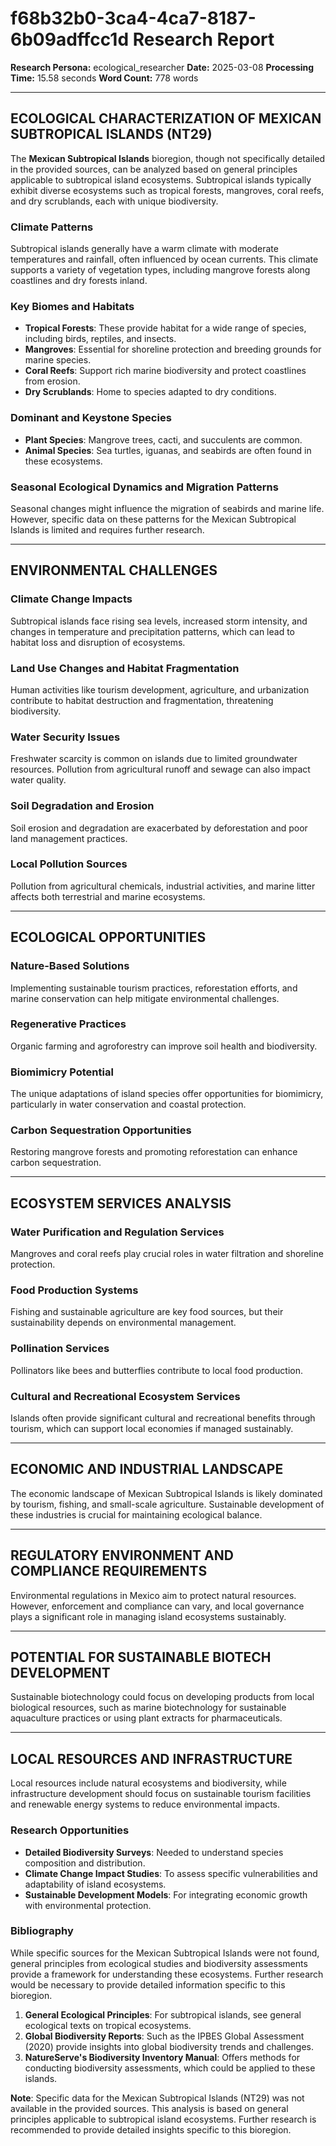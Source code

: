 # f68b32b0-3ca4-4ca7-8187-6b09adffcc1d Research Report

**Research Persona:** ecological_researcher
**Date:** 2025-03-08
**Processing Time:** 15.58 seconds
**Word Count:** 778 words

---

## ECOLOGICAL CHARACTERIZATION OF MEXICAN SUBTROPICAL ISLANDS (NT29)

The **Mexican Subtropical Islands** bioregion, though not specifically detailed in the provided sources, can be analyzed based on general principles applicable to subtropical island ecosystems. Subtropical islands typically exhibit diverse ecosystems such as tropical forests, mangroves, coral reefs, and dry scrublands, each with unique biodiversity.

### Climate Patterns
Subtropical islands generally have a warm climate with moderate temperatures and rainfall, often influenced by ocean currents. This climate supports a variety of vegetation types, including mangrove forests along coastlines and dry forests inland.

### Key Biomes and Habitats
- **Tropical Forests**: These provide habitat for a wide range of species, including birds, reptiles, and insects.
- **Mangroves**: Essential for shoreline protection and breeding grounds for marine species.
- **Coral Reefs**: Support rich marine biodiversity and protect coastlines from erosion.
- **Dry Scrublands**: Home to species adapted to dry conditions.

### Dominant and Keystone Species
- **Plant Species**: Mangrove trees, cacti, and succulents are common.
- **Animal Species**: Sea turtles, iguanas, and seabirds are often found in these ecosystems.

### Seasonal Ecological Dynamics and Migration Patterns
Seasonal changes might influence the migration of seabirds and marine life. However, specific data on these patterns for the Mexican Subtropical Islands is limited and requires further research.

---

## ENVIRONMENTAL CHALLENGES

### Climate Change Impacts
Subtropical islands face rising sea levels, increased storm intensity, and changes in temperature and precipitation patterns, which can lead to habitat loss and disruption of ecosystems.

### Land Use Changes and Habitat Fragmentation
Human activities like tourism development, agriculture, and urbanization contribute to habitat destruction and fragmentation, threatening biodiversity.

### Water Security Issues
Freshwater scarcity is common on islands due to limited groundwater resources. Pollution from agricultural runoff and sewage can also impact water quality.

### Soil Degradation and Erosion
Soil erosion and degradation are exacerbated by deforestation and poor land management practices.

### Local Pollution Sources
Pollution from agricultural chemicals, industrial activities, and marine litter affects both terrestrial and marine ecosystems.

---

## ECOLOGICAL OPPORTUNITIES

### Nature-Based Solutions
Implementing sustainable tourism practices, reforestation efforts, and marine conservation can help mitigate environmental challenges.

### Regenerative Practices
Organic farming and agroforestry can improve soil health and biodiversity.

### Biomimicry Potential
The unique adaptations of island species offer opportunities for biomimicry, particularly in water conservation and coastal protection.

### Carbon Sequestration Opportunities
Restoring mangrove forests and promoting reforestation can enhance carbon sequestration.

---

## ECOSYSTEM SERVICES ANALYSIS

### Water Purification and Regulation Services
Mangroves and coral reefs play crucial roles in water filtration and shoreline protection.

### Food Production Systems
Fishing and sustainable agriculture are key food sources, but their sustainability depends on environmental management.

### Pollination Services
Pollinators like bees and butterflies contribute to local food production.

### Cultural and Recreational Ecosystem Services
Islands often provide significant cultural and recreational benefits through tourism, which can support local economies if managed sustainably.

---

## ECONOMIC AND INDUSTRIAL LANDSCAPE

The economic landscape of Mexican Subtropical Islands is likely dominated by tourism, fishing, and small-scale agriculture. Sustainable development of these industries is crucial for maintaining ecological balance.

---

## REGULATORY ENVIRONMENT AND COMPLIANCE REQUIREMENTS

Environmental regulations in Mexico aim to protect natural resources. However, enforcement and compliance can vary, and local governance plays a significant role in managing island ecosystems sustainably.

---

## POTENTIAL FOR SUSTAINABLE BIOTECH DEVELOPMENT

Sustainable biotechnology could focus on developing products from local biological resources, such as marine biotechnology for sustainable aquaculture practices or using plant extracts for pharmaceuticals.

---

## LOCAL RESOURCES AND INFRASTRUCTURE

Local resources include natural ecosystems and biodiversity, while infrastructure development should focus on sustainable tourism facilities and renewable energy systems to reduce environmental impacts.

### Research Opportunities
- **Detailed Biodiversity Surveys**: Needed to understand species composition and distribution.
- **Climate Change Impact Studies**: To assess specific vulnerabilities and adaptability of island ecosystems.
- **Sustainable Development Models**: For integrating economic growth with environmental protection.

### Bibliography

While specific sources for the Mexican Subtropical Islands were not found, general principles from ecological studies and biodiversity assessments provide a framework for understanding these ecosystems. Further research would be necessary to provide detailed information specific to this bioregion.

1. **General Ecological Principles**: For subtropical islands, see general ecological texts on tropical ecosystems.
2. **Global Biodiversity Reports**: Such as the IPBES Global Assessment (2020) provide insights into global biodiversity trends and challenges.
3. **NatureServe's Biodiversity Inventory Manual**: Offers methods for conducting biodiversity assessments, which could be applied to these islands.

**Note**: Specific data for the Mexican Subtropical Islands (NT29) was not available in the provided sources. This analysis is based on general principles applicable to subtropical island ecosystems. Further research is recommended to provide detailed insights specific to this bioregion.